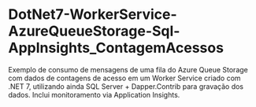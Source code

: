 # DotNet7-WorkerService-AzureQueueStorage-Sql-AppInsights_ContagemAcessos
Exemplo de consumo de mensagens de uma fila do Azure Queue Storage com dados de contagens de acesso em um Worker Service criado com .NET 7, utilizando ainda SQL Server + Dapper.Contrib para gravação dos dados. Inclui monitoramento via Application Insights.

